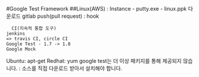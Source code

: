 #Google Test Framework
##Linux(AWS)
	: Instance
	  - putty.exe
	  - linux.ppk 다운로드
	gitlab
push(pull request)
	: hook

	  CI(지속적 통합 도구)
	jenkins
	=> travis CI, circle CI
	Google Test - 1.7 -> 1.8
	Google Mock

Ubuntu: apt-get 
Redhat: yum
google test는 더 이상 패키지를 통해 제공되지 않습니다.
 : 소스를 직접 다운로드 받아서 설치해야 합니다.







